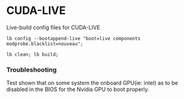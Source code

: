 # CUDA-LIVE
Live-build config files for CUDA-LIVE

``` lb config --bootappend-live "boot=live components modprobe.blacklist=nouveau"; ```

``` lb clean; lb build; ```

### Troubleshooting
Test shown that on some system the onboard GPU(ie: intel) as to be disabled in the BIOS for the Nvidia GPU to boot properly.
